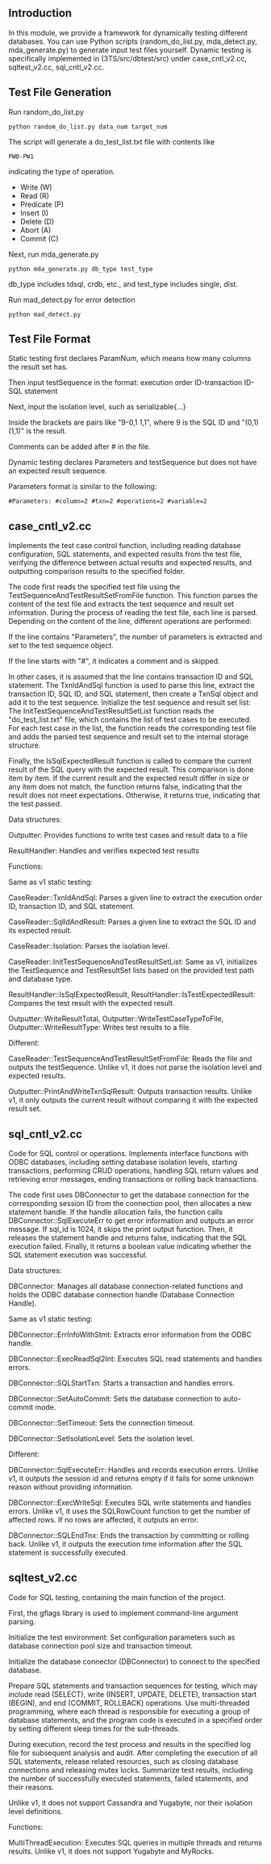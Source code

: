 ## Introduction
In this module, we provide a framework for dynamically testing different databases. You can use Python scripts (random_do_list.py, mda_detect.py, mda_generate.py) to generate input test files yourself. Dynamic testing is specifically implemented in (3TS/src/dbtest/src) under case_cntl_v2.cc, sqltest_v2.cc, sql_cntl_v2.cc.

## Test File Generation
Run random_do_list.py
```shell
python random_do_list.py data_num target_num
```
The script will generate a do_test_list.txt file with contents like
```
PW0-PW1
```
indicating the type of operation.
- Write (W)
- Read (R)
- Predicate (P)
- Insert (I)
- Delete (D)
- Abort (A)
- Commit (C)
  
Next, run mda_generate.py
```shell
python mda_generate.py db_type test_type
```
db_type includes tdsql, crdb, etc., and test_type includes single, dist.

Run mad_detect.py for error detection
```shell
python mad_detect.py
```

## Test File Format
Static testing first declares ParamNum, which means how many columns the result set has.

Then input testSequence in the format: execution order ID-transaction ID-SQL statement

Next, input the isolation level, such as serializable{...}

Inside the brackets are pairs like "9-0,1 1,1", where 9 is the SQL ID and "(0,1) (1,1)" is the result.

Comments can be added after # in the file.

Dynamic testing declares Parameters and testSequence but does not have an expected result sequence.

Parameters format is similar to the following:
```
#Parameters: #column=2 #txn=2 #operations=2 #variable=2
```

## case_cntl_v2.cc 
Implements the test case control function, including reading database configuration, SQL statements, and expected results from the test file, verifying the difference between actual results and expected results, and outputting comparison results to the specified folder.

The code first reads the specified test file using the TestSequenceAndTestResultSetFromFile function. This function parses the content of the test file and extracts the test sequence and result set information. During the process of reading the test file, each line is parsed. Depending on the content of the line, different operations are performed:

If the line contains "Parameters", the number of parameters is extracted and set to the test sequence object.

If the line starts with "#", it indicates a comment and is skipped.

In other cases, it is assumed that the line contains transaction ID and SQL statement. The TxnIdAndSql function is used to parse this line, extract the transaction ID, SQL ID, and SQL statement, then create a TxnSql object and add it to the test sequence.
Initialize the test sequence and result set list: The InitTestSequenceAndTestResultSetList function reads the "do_test_list.txt" file, which contains the list of test cases to be executed. For each test case in the list, the function reads the corresponding test file and adds the parsed test sequence and result set to the internal storage structure.

Finally, the IsSqlExpectedResult function is called to compare the current result of the SQL query with the expected result. This comparison is done item by item. If the current result and the expected result differ in size or any item does not match, the function returns false, indicating that the result does not meet expectations. Otherwise, it returns true, indicating that the test passed.

Data structures:

Outputter: Provides functions to write test cases and result data to a file

ResultHandler: Handles and verifies expected test results

Functions:

Same as v1 static testing:

CaseReader::TxnIdAndSql: Parses a given line to extract the execution order ID, transaction ID, and SQL statement.

CaseReader::SqlIdAndResult: Parses a given line to extract the SQL ID and its expected result.

CaseReader::Isolation: Parses the isolation level.

CaseReader::InitTestSequenceAndTestResultSetList: Same as v1, initializes the TestSequence and TestResultSet lists based on the provided test path and database type.

ResultHandler::IsSqlExpectedResult, ResultHandler::IsTestExpectedResult: Compares the test result with the expected result.

Outputter::WriteResultTotal, Outputter::WriteTestCaseTypeToFile, Outputter::WriteResultType: Writes test results to a file.

Different:

CaseReader::TestSequenceAndTestResultSetFromFile: Reads the file and outputs the testSequence. Unlike v1, it does not parse the isolation level and expected results.

Outputter::PrintAndWriteTxnSqlResult: Outputs transaction results. Unlike v1, it only outputs the current result without comparing it with the expected result set.

## sql_cntl_v2.cc
Code for SQL control or operations. Implements interface functions with ODBC databases, including setting database isolation levels, starting transactions, performing CRUD operations, handling SQL return values and retrieving error messages, ending transactions or rolling back transactions.

The code first uses DBConnector to get the database connection for the corresponding session ID from the connection pool, then allocates a new statement handle. If the handle allocation fails, the function calls DBConnector::SqlExecuteErr to get error information and outputs an error message. If sql_id is 1024, it skips the print output function. Then, it releases the statement handle and returns false, indicating that the SQL execution failed. Finally, it returns a boolean value indicating whether the SQL statement execution was successful.

Data structures:

DBConnector: Manages all database connection-related functions and holds the ODBC database connection handle (Database Connection Handle).

Same as v1 static testing:

DBConnector::ErrInfoWithStmt: Extracts error information from the ODBC handle.

DBConnector::ExecReadSql2Int: Executes SQL read statements and handles errors.

DBConnector::SQLStartTxn: Starts a transaction and handles errors.

DBConnector::SetAutoCommit: Sets the database connection to auto-commit mode.

DBConnector::SetTimeout: Sets the connection timeout.

DBConnector::SetIsolationLevel: Sets the isolation level.

Different:

DBConnector::SqlExecuteErr: Handles and records execution errors. Unlike v1, it outputs the session id and returns empty if it fails for some unknown reason without providing information.

DBConnector::ExecWriteSql: Executes SQL write statements and handles errors. Unlike v1, it uses the SQLRowCount function to get the number of affected rows. If no rows are affected, it outputs an error.

DBConnector::SQLEndTnx: Ends the transaction by committing or rolling back. Unlike v1, it outputs the execution time information after the SQL statement is successfully executed.

## sqltest_v2.cc
Code for SQL testing, containing the main function of the project.

First, the gflags library is used to implement command-line argument parsing.

Initialize the test environment:
Set configuration parameters such as database connection pool size and transaction timeout.

Initialize the database connector (DBConnector) to connect to the specified database.

Prepare SQL statements and transaction sequences for testing, which may include read (SELECT), write (INSERT, UPDATE, DELETE), transaction start (BEGIN), and end (COMMIT, ROLLBACK) operations. Use multi-threaded programming, where each thread is responsible for executing a group of database statements, and the program code is executed in a specified order by setting different sleep times for the sub-threads.

During execution, record the test process and results in the specified log file for subsequent analysis and audit. After completing the execution of all SQL statements, release related resources, such as closing database connections and releasing mutex locks. Summarize test results, including the number of successfully executed statements, failed statements, and their reasons.

Unlike v1, it does not support Cassandra and Yugabyte, nor their isolation level definitions.

Functions:

MultiThreadExecution: Executes SQL queries in multiple threads and returns results. Unlike v1, it does not support Yugabyte and MyRocks.

